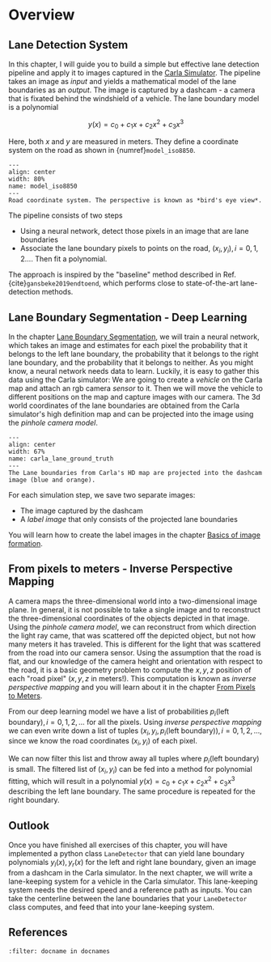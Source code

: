 
Overview
============================

## Lane Detection System
In this chapter, I will guide you to build a simple but effective lane detection pipeline and apply it to images captured in the [Carla Simulator](https://carla.org/). 
The pipeline takes an image as *input* and yields a mathematical model of the lane boundaries as an *output*.
The image is captured by a dashcam - a camera that is fixated behind the windshield of a vehicle. The lane boundary model is a polynomial 

$$
    y(x)=c_0+c_1 x+c_2 x^2 +c_3 x^3
$$

Here, both $x$ and $y$ are measured in meters. They define a coordinate system on the road as shown in {numref}`model_iso8850`.


```{figure} tikz/iso8850/iso8850_crop.png
---
align: center
width: 80%
name: model_iso8850
---
Road coordinate system. The perspective is known as *bird's eye view*.
```

The pipeline consists of two steps
* Using a neural network, detect those pixels in an image that are lane boundaries 
* Associate the lane boundary pixels to points on the road, $(x_i,y_i), i=0,1,2\dots$. Then fit a polynomial.

The approach is inspired by the "baseline" method described in Ref. {cite}`gansbeke2019endtoend`, which performs close to state-of-the-art lane-detection methods.

## Lane Boundary Segmentation - Deep Learning
In the chapter [Lane Boundary Segmentation](./Segmentation.ipynb), we will train a neural network, which takes an image and estimates for each pixel the probability that it belongs to the left lane boundary, the probability that it belongs to the right lane boundary, and the probability that it belongs to neither. As you might know, a neural network needs data to learn. Luckily, it is easy to gather this data using the Carla simulator:
We are going to create a *vehicle* on the Carla map and attach an rgb camera *sensor* to it. 
Then we will move the vehicle to different positions on the map and capture images with our camera.
The 3d world coordinates of the lane boundaries are obtained from the Carla simulator's high definition map and can be projected into the image using the *pinhole camera model*. 

```{figure} images/carla_lane_ground_truth.svg
---
align: center
width: 67%
name: carla_lane_ground_truth
---
The Lane boundaries from Carla's HD map are projected into the dashcam image (blue and orange).
```

For each simulation step, we save two separate images:
* The image captured by the dashcam
* A *label image* that only consists of the projected lane boundaries

You will learn how to create the label images in the chapter [Basics of image formation](./CameraBasics.ipynb).


## From pixels to meters - Inverse Perspective Mapping
A camera maps the three-dimensional world into a two-dimensional image plane. In general, it is not possible to take a single image and to reconstruct the three-dimensional coordinates of the objects depicted in that image. Using the *pinhole camera model*, we can reconstruct from which direction the light ray came, that was scattered off the depicted object, but not how many meters it has traveled. 
This is different for the light that was scattered from the road into our camera sensor. Using the assumption that the road is flat, and our knowledge of the camera height and orientation with respect to the road, it is a basic geometry problem to compute the $x,y,z$ position of each "road pixel" ($x,y,z$ in meters!). This computation is known as *inverse perspective mapping* and you will learn about it in the chapter [From Pixels to Meters](./InversePerspectiveMapping.ipynb).

From our deep learning model we have a list of probabilities $p_i(\textrm{left boundary}), i=0,1,2, \dots$ for all the pixels. Using *inverse perspective mapping* we can even write down a list of tuples $(x_i,y_i,p_i(\textrm{left boundary})), i=0,1,2, \dots$, since we know the road coordinates $(x_i,y_i)$ of each pixel.

We can now filter this list and throw away all tuples where $p_i(\textrm{left boundary})$ is small. The filtered list of $(x_i,y_i)$ can be fed into a method for polynomial fitting, which will result in a polynomial $y(x)=c_0+c_1 x+c_2 x^2 +c_3 x^3$ describing the left lane boundary. The same procedure is repeated for the right boundary.

## Outlook
Once you have finished all exercises of this chapter, you will have implemented a python class `LaneDetector` that can yield lane boundary polynomials $y_l(x), y_r(x)$ for the left and right lane boundary, given an image from a dashcam in the Carla simulator.
In the next chapter, we will write a lane-keeping system for a vehicle in the Carla simulator. This lane-keeping system needs the desired speed and a reference path as inputs. You can take the centerline between the lane boundaries that your `LaneDetector` class computes, and feed that into your lane-keeping system. 

## References
```{bibliography} references.bib
:filter: docname in docnames
```